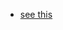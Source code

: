 - [see this](https://onedrive.live.com/redir?resid=2B3E442C2F85F0C2%2169666&authkey=%21ALDF4YIl8oTsrMo&page=View&wd=target%28External.one%7Cfd25bf74-fcfa-4356-a427-0f32b760056f%2FOSINT%7Cc569fd9f-0964-4d2b-87f1-3a9f6c05bc24%2F%29&wdorigin=NavigationUrl)

